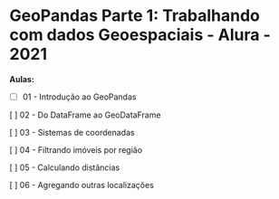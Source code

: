 # GeoPandas Parte 1: Trabalhando com dados Geoespaciais - Alura - 2021

**Aulas:**

- [ ] 01 - Introdução ao GeoPandas

[ ] 02 - Do DataFrame ao GeoDataFrame

[ ] 03 - Sistemas de coordenadas

[ ] 04 - Filtrando imóveis por região

[ ] 05 - Calculando distâncias

[ ] 06 - Agregando outras localizações
